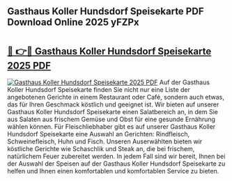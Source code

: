 ## Gasthaus Koller Hundsdorf Speisekarte PDF Download Online 2025 yFZPx

# <h2><a href="http://gcdqofu.nevu.top/?p=Gasthaus+Koller+Hundsdorf+Speisekarte">🔗 👉🔴 Gasthaus Koller Hundsdorf Speisekarte 2025 PDF</a></h2>

[![Gasthaus Koller Hundsdorf Speisekarte 2025 PDF](https://i.imgur.com/dBaPXMq.png)](http://gcdqofu.nevu.top/?p=Gasthaus+Koller+Hundsdorf+Speisekarte)
Auf der Gasthaus Koller Hundsdorf Speisekarte finden Sie nicht nur eine Liste der angebotenen Gerichte in einem Restaurant oder Café, sondern auch etwas, das für Ihren Geschmack köstlich und geeignet ist. Wir bieten auf unserer Gasthaus Koller Hundsdorf Speisekarte einen Salatbereich an, in dem Sie aus Salaten aus frischem Gemüse und Obst für eine gesunde Ernährung wählen können. Für Fleischliebhaber gibt es auf unserer Gasthaus Koller Hundsdorf Speisekarte eine Auswahl an Gerichten: Rindfleisch, Schweinefleisch, Huhn und Fisch. Unseren Auserwählten bieten wir köstliche Gerichte wie Schaschlik und Steak an, die bei frischem, natürlichem Feuer zubereitet werden. In jedem Fall sind wir bereit, Ihnen bei der Auswahl der Speisen auf der Gasthaus Koller Hundsdorf Speisekarte zu helfen und Ihnen einen komfortablen und komfortablen Service zu bieten.

